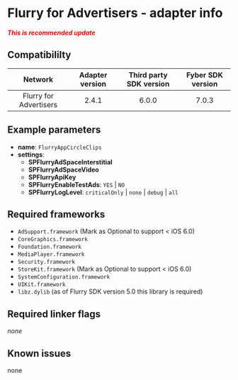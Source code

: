# Flurry for Advertisers - adapter info

***<font color='red'>This is recommended update</font>***

## Compatibililty

| Network | Adapter version | Third party SDK version | Fyber SDK version |
|:----------:|:-------------:|:-----------------------:|:------------:|
| Flurry for Advertisers | 2.4.1 | 6.0.0 | 7.0.3 |

## Example parameters

* **name**: `FlurryAppCircleClips`
* **settings**:
	* **SPFlurryAdSpaceInterstitial**
	* **SPFlurryAdSpaceVideo**
	* **SPFlurryApiKey**
	* **SPFlurryEnableTestAds**: `YES` | `NO`
	* **SPFlurryLogLevel**: `criticalOnly` | `none` | `debug` | `all`
	
## Required frameworks

* `AdSupport.framework` (Mark as Optional to support < iOS 6.0)
* `CoreGraphics.framework`
* `Foundation.framework`
* `MediaPlayer.framework`
* `Security.framework`
* `StoreKit.framework` (Mark as Optional to support < iOS 6.0)
* `SystemConfiguration.framework`
* `UIKit.framework`
* `libz.dylib` (as of Flurry SDK version 5.0 this library is required)

## Required linker flags

_none_

## Known issues
none